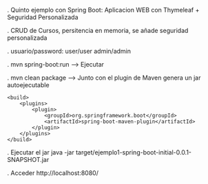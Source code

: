 . Quinto ejemplo con Spring Boot: Aplicacion WEB con Thymeleaf + Seguridad Personalizada

. CRUD de Cursos, persitencia en memoria, se añade seguridad personalizada

. usuario/password: user/user admin/admin


. mvn spring-boot:run --> Ejecutar

. mvn clean package --> Junto con el plugin de Maven genera un jar autoejecutable

    <build>
        <plugins>
            <plugin>
                <groupId>org.springframework.boot</groupId>
                <artifactId>spring-boot-maven-plugin</artifactId>
            </plugin>
        </plugins>
    </build>

  . Ejecutar el jar java -jar target/ejemplo1-spring-boot-initial-0.0.1-SNAPSHOT.jar
  
  . Acceder http://localhost:8080/